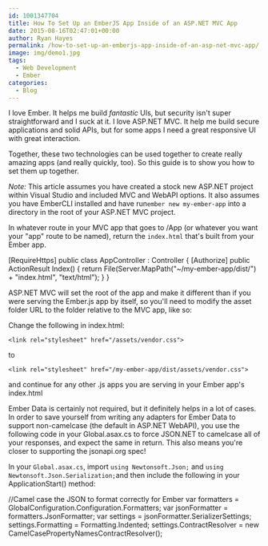 ```yaml
---
id: 1001347704
title: How To Set Up an EmberJS App Inside of an ASP.NET MVC App
date: 2015-08-16T02:47:01+00:00
author: Ryan Hayes
permalink: /how-to-set-up-an-emberjs-app-inside-of-an-asp-net-mvc-app/
image: img/demo1.jpg
tags:
  - Web Development
  - Ember
categories:
  - Blog
---
```

I love Ember. It helps me build _fantastic_ UIs, but security isn't super straightforward and I suck at it. I love ASP.NET MVC. It help me build secure applications and solid APIs, but for some apps I need a great responsive UI with great interaction.

Together, these two technologies can be used together to create really amazing apps (and really quickly, too). So this guide is to show you how to set them up together.

_Note:_ This article assumes you have created a stock new ASP.NET project within Visual Studio and included MVC and WebAPI options. It also assumes you have EmberCLI installed and have run`ember new my-ember-app` into a directory in the root of your ASP.NET MVC project.

In whatever route in your MVC app that goes to /App (or whatever you want your "app" route to be named), return the `index.html` that's built from your Ember app.

[RequireHttps]
public class AppController : Controller
{
    [Authorize]
    public ActionResult Index()
    {
        return File(Server.MapPath("~/my-ember-app/dist/") + "index.html", "text/html");
    }
}

ASP.NET MVC will set the root of the app and make it different than if you were serving the Ember.js app by itself, so you'll need to modify the asset folder URL to the folder relative to the MVC app, like so:

Change the following in index.html:

`<link rel="stylesheet" href="/assets/vendor.css">`

to

`<link rel="stylesheet" href="/my-ember-app/dist/assets/vendor.css">`

and continue for any other .js apps you are serving in your Ember app's index.html

Ember Data is certainly not required, but it definitely helps in a lot of cases. In order to save yourself from writing any adapters for Ember Data to support non-camelcase (the default in ASP.NET WebAPI), you use the following code in your Global.asax.cs to force JSON.NET to camelcase all of your responses, and expect the same in return. This also means you're closer to supporting the jsonapi.org spec!

In your `Global.asax.cs`, import `using Newtonsoft.Json;` and `using Newtonsoft.Json.Serialization;`and then include the following in your ApplicationStart() method:

//Camel case the JSON to format correctly for Ember
var formatters = GlobalConfiguration.Configuration.Formatters;
var jsonFormatter = formatters.JsonFormatter;
var settings = jsonFormatter.SerializerSettings;
settings.Formatting = Formatting.Indented;
settings.ContractResolver = new CamelCasePropertyNamesContractResolver();
